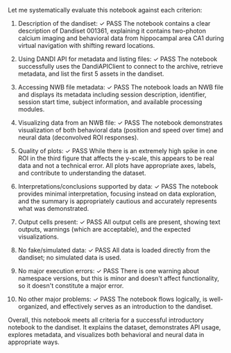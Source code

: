 Let me systematically evaluate this notebook against each criterion:

1. Description of the dandiset: ✓ PASS
   The notebook contains a clear description of Dandiset 001361, explaining it contains two-photon calcium imaging and behavioral data from hippocampal area CA1 during virtual navigation with shifting reward locations.

2. Using DANDI API for metadata and listing files: ✓ PASS
   The notebook successfully uses the DandiAPIClient to connect to the archive, retrieve metadata, and list the first 5 assets in the dandiset.

3. Accessing NWB file metadata: ✓ PASS
   The notebook loads an NWB file and displays its metadata including session description, identifier, session start time, subject information, and available processing modules.

4. Visualizing data from an NWB file: ✓ PASS
   The notebook demonstrates visualization of both behavioral data (position and speed over time) and neural data (deconvolved ROI responses).

5. Quality of plots: ✓ PASS
   While there is an extremely high spike in one ROI in the third figure that affects the y-scale, this appears to be real data and not a technical error. All plots have appropriate axes, labels, and contribute to understanding the dataset.

6. Interpretations/conclusions supported by data: ✓ PASS
   The notebook provides minimal interpretation, focusing instead on data exploration, and the summary is appropriately cautious and accurately represents what was demonstrated.

7. Output cells present: ✓ PASS
   All output cells are present, showing text outputs, warnings (which are acceptable), and the expected visualizations.

8. No fake/simulated data: ✓ PASS
   All data is loaded directly from the dandiset; no simulated data is used.

9. No major execution errors: ✓ PASS
   There is one warning about namespace versions, but this is minor and doesn't affect functionality, so it doesn't constitute a major error.

10. No other major problems: ✓ PASS
    The notebook flows logically, is well-organized, and effectively serves as an introduction to the dandiset.

Overall, this notebook meets all criteria for a successful introductory notebook to the dandiset. It explains the dataset, demonstrates API usage, explores metadata, and visualizes both behavioral and neural data in appropriate ways.